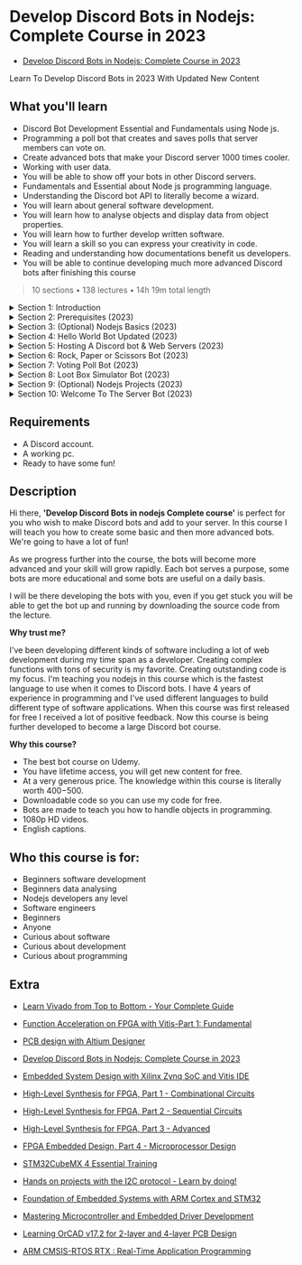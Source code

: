 # Develop Discord Bots in Nodejs: Complete Course in 2023

-   [Develop Discord Bots in Nodejs: Complete Course in 2023](https://www.udemy.com/course/discord-bots-development-in-nodejs-for-beginners)  

Learn To Develop Discord Bots in 2023 With Updated New Content

##  What you'll learn

-   Discord Bot Development Essential and Fundamentals using Node js.
-   Programming a poll bot that creates and saves polls that server members can vote on.
-   Create advanced bots that make your Discord server 1000 times cooler.
-   Working with user data.
-   You will be able to show off your bots in other Discord servers.
-   Fundamentals and Essential about Node js programming language.
-   Understanding the Discord bot API to literally become a wizard.
-   You will learn about general software development.
-   You will learn how to analyse objects and display data from object properties.
-   You will learn how to further develop written software.
-   You will learn a skill so you can express your creativity in code.
-   Reading and understanding how documentations benefit us developers.
-   You will be able to continue developing much more advanced Discord bots after finishing this course

> 10 sections • 138 lectures • 14h 19m total length

<details>
  <summary> Section 1: Introduction </summary>

  -   [1. In this course](1_In-this-course.md)      
  -   [2. Instructor introduction](2_Instructor-introduction.md)     
  -   [3. Course updates for free](3_Course-updates-for-free.md)     
  -   [4. Course Updates List (2023)](4_Course-Updates-List-(2023).md)     
  -   [5. At Your Own Pace](5_At-Your-Own-Pace.md)     
  -   [6. Course Structure & What you want](6_Course-Structure-%26-What-you-want.md)     
</details>

<details>
  <summary> Section 2: Prerequisites (2023) </summary>

  -   [7.  Section Objective](7_Section-Objective.md)      
  -   [8.  Links to Software Required](8_Links-to-Software-Required.md)     
  -   [9.  Nodejs Programming Language](9_Nodejs-Programming-Language.md)     
  -   [10. Visual Studio Code](10_Visual-Studio-Code.md)   
  -   [11. Version Control of Software](11_Version-Control-of-Software.md)   
  -   [12. Visual Studio Code Commands](12_Visual-Studio-Code-Commands.md)   
  -   [13. Creating a new Discord Server](13_Creating-a-new-Discord-Server.md)   
  -   [14. Creating a Discord Bot Application](14_Creating-a-Discord-Bot-Application.md)   
  -   [15. save + restart bot file](15_save-%2B-restart-bot-file.md)   
  -   [16. The Next Step](16_The-Next-Step.md)   
</details>

<details>
  <summary> Section 3: (Optional) Nodejs Basics (2023) </summary>

  -   [17. Section Objective](17_Section-Objective.md)      
  -   [18. console.log()](18_console.log().md)     
  -   [19. Variables and Variable Types](19_Variables-and-Variable-Types.md)     
  -   [20. console.log + variables](20_console.log-variables.md)     
  -   [21. For loops](21_For-loops.md)     
  -   [22. Array](22_Array.md)     
  -   [23. For loop + Array](23_for-loop-Array.md)     
  -   [24. if else statement](24_if-else-statement.md)     
  -   [25. If Statements Text Lecture](25_If-Statements-Text-Lecture.md)     
  -   [26. Functions](26_functions.md)     
  -   [27. functions text lecture](27_functions-text-lecture.md)     
  -   [28. JSON Data Preperation](28_JSON-Data-Preperation.md)     
  -   [29. JSON Data text lecture](29_JSON-Data-text-lecture.md)     
  -   [30. Temperature Converter Program](30_Temperature-Converter-Program.md)     
  -   [31. Weight Converter Program](31_Weight-Converter-Program.md)     
  -   [32. Writing Comments](32_Writing-Comments.md)     
  -   [33. Convert Milliseconds to Date and Time](33_Convert-Milliseconds-to-Date-and-Time.md)     
  -   [34. .forEach() is not a function](34_forEach()-is-not-a-function.md)     
  -   [35. When to use const variable](35_When-to-use-const-variable.md)     
  -   [36. The Next Step](36_The-Next-Step.md)     
</details>

<details>
  <summary> Section 4: Hello World Bot Updated (2023) </summary>

  -   [37. Section Objective](37_Section-Objective.md)      
  -   [38. Course & Code Update 2023](38_Course-n-Code-Update-2023.md)     
  -   [39. Creating a Discord Server](39_Creating-a-Discord-Server.md)     
  -   [40. Discord Bot Creation](40_Discord-Bot-Creation.md)     
  -   [41. Inviting the Bot Update](41_Inviting-the-Bot-Update.md)     
  -   [42. app.js + Inviting the Bot](42_app.js-Inviting-the-Bot.md)     
  -   [43. Discord.js](43_Discord.js.md)     
  -   [44. npm Installation](44_npm-Installation.md)     
  -   [45. Discord.js Course Update](45_Discord.js-Course-Update.md)     
  -   [46. Client Intents Partials Update](46_Client-Intents-Partials-Update.md)     
  -   [47. Ready & Login Update](47_Ready-n-Login-Update.md)     
  -   [48. Token Safety Update](48_Token-Safety-Update.md)     
  -   [49. Hello World! Update](49_Hello-World!-Update.md)     
  -   [50. Help Commands Update](50_Help-Commands-Update.md)     
  -   [51. Math Example Update](51_Math-Example-Update.md)     
  -   [52. .createdTimestamp Update](52_.createdTimestamp-Update.md)     
  -   [53. Node.js Promise Update](53_Node.js-Promise-Update.md)     
  -   [54. .joinedTimestamp Update](54_.joinedTimestamp-Update.md)     
</details>

<details>
  <summary> Section 5: Hosting A Discord bot & Web Servers (2023) </summary>

  -   [55. Section Objective](./55_Section-Objective.md)      
  -   [56. ]()     
  -   [57. ]()     
  -   [58. ]()     
  -   [59. ]()     
</details>

<details>
  <summary> Section 6: Rock, Paper or Scissors Bot (2023) </summary>

  -   [60. ]()      
  -   [61. ]()     
</details>

<details>
  <summary> Section 7: Voting Poll Bot (2023) </summary>

  -   [78. ]()      
  -   [79. ]()     
</details>

<details>
  <summary> Section 8: Loot Box Simulator Bot (2023) </summary>

  -   [104. ]()      
  -   [105. ]()     
</details>

<details>
  <summary> Section 9: (Optional) Nodejs Projects (2023) </summary>

  -   [117. ]()      
  -   [118. ]()     
</details>

<details>
  <summary> Section 10: Welcome To The Server Bot (2023) </summary>

  -   [104. ]()      
  -   [105. ]()     
</details>

##  Requirements
-   A Discord account.
-   A working pc.
-   Ready to have some fun!

##  Description

Hi there, **'Develop Discord Bots in nodejs Complete course'** is perfect for you who wish to make Discord bots and add to your server. In this course I will teach you how to create some basic and then more advanced bots. We're going to have a lot of fun!

As we progress further into the course, the bots will become more advanced and your skill will grow rapidly.
Each bot serves a purpose, some bots are more educational and some bots are useful on a daily basis.

I will be there developing the bots with you, even if you get stuck you will be able to get the bot up and running by downloading the source code from the lecture.

**Why trust me?**

I've been developing different kinds of software including a lot of web development during my time span as a developer. Creating complex functions with tons of security is my favorite. Creating outstanding code is my focus. I'm teaching you nodejs in this course which is the fastest language to use when it comes to Discord bots. I have 4 years of experience in programming and I've used different languages to build different type of software applications. When this course was first released for free I received a lot of positive feedback. Now this course is being further developed to become a large Discord bot course.

**Why this course?**

-   The best bot course on Udemy.
-   You have lifetime access, you will get new content for free.
-   At a very generous price. The knowledge within this course is literally worth $400-$500.
-   Downloadable code so you can use my code for free.
-   Bots are made to teach you how to handle objects in programming.
-   1080p HD videos.
-   English captions.

##  Who this course is for:
-   Beginners software development
-   Beginners data analysing
-   Nodejs developers any level
-   Software engineers
-   Beginners
-   Anyone
-   Curious about software
-   Curious about development
-   Curious about programming


## Extra
-   [Learn Vivado from Top to Bottom - Your Complete Guide](https://www.udemy.com/course/learn-vivado-from-top-to-bottom-your-complete-guide/)

-   [Function Acceleration on FPGA with Vitis-Part 1: Fundamental](https://www.udemy.com/course/function-acceleration-on-fpga-with-vitis-part-1-fundamental/)
-   [PCB design with Altium Designer](https://www.udemy.com/course/pcb-design-with-altium-designer-2022-latest-version/)
-   [Develop Discord Bots in Nodejs: Complete Course in 2023](https://www.udemy.com/course/discord-bots-development-in-nodejs-for-beginners/)

-   [Embedded System Design with Xilinx Zynq SoC and Vitis IDE](https://www.udemy.com/course/embedded-system-design-with-xilinx-zynq-soc-and-vitis-ide/)

-   [High-Level Synthesis for FPGA, Part 1 - Combinational Circuits](https://www.udemy.com/course/hls-combinational-circuits/)
-   [High-Level Synthesis for FPGA, Part 2 - Sequential Circuits](https://www.udemy.com/course/high-level-synthesis-for-fpga-part-2-sequential-circuits/)
-   [High-Level Synthesis for FPGA, Part 3 - Advanced](https://www.udemy.com/course/high-level-synthesis-for-fpga-part-3-advanced/)

-   [FPGA Embedded Design, Part 4 - Microprocessor Design](https://www.udemy.com/course/fpga-embedded-design-cpu/)


-   [STM32CubeMX 4 Essential Training](https://www.udemy.com/course/stm32cubemx-complete-training/)
-   [Hands on projects with the I2C protocol - Learn by doing!](https://www.udemy.com/course/i2c-protocol/)
-   [Foundation of Embedded Systems with ARM Cortex and STM32](https://www.udemy.com/course/cortex-m/)
-   [Mastering Microcontroller and Embedded Driver Development](https://www.udemy.com/course/mastering-microcontroller-with-peripheral-driver-development/)
-   [Learning OrCAD v17.2 for 2-layer and 4-layer PCB Design](https://www.udemy.com/course/pcbdesign-orcadlite172/)
-   [ARM CMSIS-RTOS RTX : Real-Time Application Programming](https://www.udemy.com/course/arm-cmsis-rtos-rtx-real-time-application-programming/)